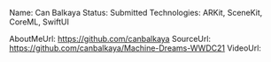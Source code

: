 Name: Can Balkaya
Status: Submitted
Technologies: ARKit, SceneKit, CoreML, SwiftUI

AboutMeUrl: https://github.com/canbalkaya
SourceUrl: https://github.com/canbalkaya/Machine-Dreams-WWDC21
VideoUrl: 

<!---
EXAMPLE
Name: John Appleseed
Status: Submitted <or> Winner <or> Distinguished <or> Rejected
Technologies: SwiftUI, RealityKit, CoreGraphic

AboutMeUrl: https://linkedin.com/in/johnappleseed
SourceUrl: https://github.com/johnappleseed/wwdc2025
VideoUrl: https://youtu.be/ABCDE123456
-->
